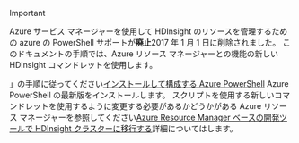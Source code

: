 > [!IMPORTANT]
> Azure サービス マネージャーを使用して HDInsight のリソースを管理するための azure の PowerShell サポートが**廃止**2017 年 1 月 1 日に削除されました。 このドキュメントの手順では、Azure リソース マネージャーとの機能の新しい HDInsight コマンドレットを使用します。
> 
> 」の手順に従ってください[インストールして構成する Azure PowerShell](/powershell/azureps-cmdlets-docs) Azure PowerShell の最新版をインストールします。 スクリプトを使用する新しいコマンドレットを使用するように変更する必要があるかどうかがある Azure リソース マネージャーを参照してください[Azure Resource Manager ベースの開発ツールで HDInsight クラスターに移行する](../articles/hdinsight/hdinsight-hadoop-development-using-azure-resource-manager.md)詳細についてはします。
> 
> 

